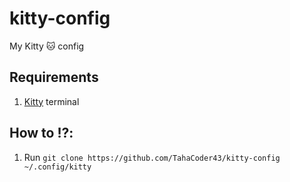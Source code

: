 # kitty-config
My Kitty 🐱 config

## Requirements
1. [Kitty](https://github.com/kovidgoyal/kitty) terminal

## How to ⁉️:
1. Run `git clone https://github.com/TahaCoder43/kitty-config ~/.config/kitty`

